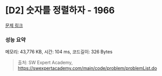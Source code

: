 # [D2] 숫자를 정렬하자 - 1966 

[문제 링크](https://swexpertacademy.com/main/code/problem/problemDetail.do?contestProbId=AV5PrmyKAWEDFAUq) 

### 성능 요약

메모리: 43,776 KB, 시간: 104 ms, 코드길이: 326 Bytes



> 출처: SW Expert Academy, https://swexpertacademy.com/main/code/problem/problemList.do